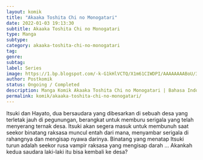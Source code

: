 ```yaml
---
layout: komik
title: "Akaaka Toshita Chi no Monogatari"
date: 2022-01-03 19:13:30
subtitle: Akaaka Toshita Chi no Monogatari
type: Manga
subtype: 
category: akaaka-toshita-chi-no-monogatari
tag: 
genre: 
subtag: 
label: Series
image: https://1.bp.blogspot.com/-k-G1kHlVCTQ/X1m61CIWDPI/AAAAAAAABoU/3xt_j4qSd48f6TVFjXiJjjav2j1xN5v-QCLcBGAsYHQ/s72-c/1551185245-i257238.jpg
author: Postkomik
status: Ongoing / Completed
description: Manga Komik Akaaka Toshita Chi no Monogatari | Bahasa Indonesia
permalink: komik/akaaka-toshita-chi-no-monogatari/
---
```



Itsuki dan Hayato, dua bersaudara yang dibesarkan di sebuah desa yang terletak jauh di pegunungan, berangkat untuk memburu serigala yang telah menyerang ternak desa. Itsuki akan segera masuk untuk membunuh saat seekor binatang raksasa muncul entah dari mana, menyambar serigala di rahangnya dan mengisap nyawa darinya. Binatang yang menatap Itsuki turun adalah seekor rusa vampir raksasa yang mengisap darah … Akankah kedua saudara laki-laki itu bisa kembali ke desa?
